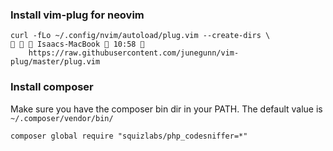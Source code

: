 ### Install vim-plug for neovim

```
curl -fLo ~/.config/nvim/autoload/plug.vim --create-dirs \                                                                          Isaacs-MacBook  10:58 
    https://raw.githubusercontent.com/junegunn/vim-plug/master/plug.vim
```

### Install composer

Make sure you have the composer bin dir in your PATH. The default value is `~/.composer/vendor/bin/`

```
composer global require "squizlabs/php_codesniffer=*"
```


